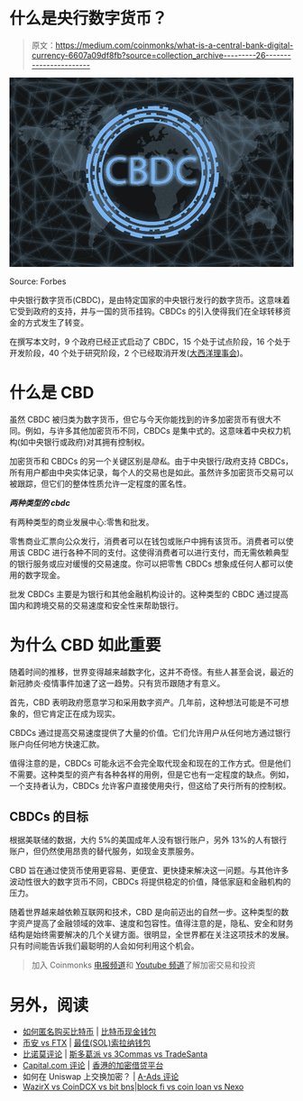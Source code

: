 # 什么是央行数字货币？

> 原文：<https://medium.com/coinmonks/what-is-a-central-bank-digital-currency-6607a09df8fb?source=collection_archive---------26----------------------->

![](img/1da883a33b8ad97830f220ead94723d8.png)

Source: Forbes

中央银行数字货币(CBDC)，是由特定国家的中央银行发行的数字货币。这意味着它受到政府的支持，并与一国的货币挂钩。CBDCs 的引入使得我们在全球转移资金的方式发生了转变。

在撰写本文时，9 个政府已经正式启动了 CBDC，15 个处于试点阶段，16 个处于开发阶段，40 个处于研究阶段，2 个已经取消开发([大西洋理事会](https://www.atlanticcouncil.org/cbdctracker/))。

# 什么是 CBD

虽然 CBDC 被归类为数字货币，但它与今天你能找到的许多加密货币有很大不同。例如，与许多其他加密货币不同，CBDCs 是集中式的。这意味着中央权力机构(如中央银行或政府)对其拥有控制权。

加密货币和 CBDCs 的另一个关键区别是*隐私*。由于中央银行/政府支持 CBDCs，所有用户都由中央实体记录，每个人的交易也是如此。虽然许多加密货币交易可以被跟踪，但它们的整体性质允许一定程度的匿名性。

***两种类型的 cbdc***

有两种类型的商业发展中心:零售和批发。

零售商业汇票向公众发行，消费者可以在钱包或账户中拥有该货币。消费者可以使用该 CBDC 进行各种不同的支付。这使得消费者可以进行支付，而无需依赖典型的银行服务或应对缓慢的交易速度。你可以把零售 CBDCs 想象成任何人都可以使用的数字现金。

批发 CBDCs 主要是为银行和其他金融机构设计的。这种类型的 CBDC 通过提高国内和跨境交易的交易速度和安全性来帮助银行。

# 为什么 CBD 如此重要

随着时间的推移，世界变得越来越数字化，这并不奇怪。有些人甚至会说，最近的新冠肺炎·疫情事件加速了这一趋势。只有货币跟随才有意义。

首先，CBD 表明政府愿意学习和采用数字资产。几年前，这种想法可能是不可想象的，但它肯定正在成为现实。

CBDCs 通过提高交易速度提供了大量的价值。它们允许用户从任何地方通过银行账户向任何地方快速汇款。

值得注意的是，CBDCs 可能永远不会完全取代现金和现在的工作方式。但是他们不需要。这种类型的资产有各种各样的用例，但是它也有一定程度的缺点。例如，一个支持者认为，CBDCs 允许客户直接使用央行，但这给了央行所有的控制权。

## CBDCs 的目标

根据美联储的数据，大约 5%的美国成年人没有银行账户，另外 13%的人有银行账户，但仍然使用昂贵的替代服务，如现金支票服务。

CBD 旨在通过使货币使用更容易、更便宜、更快捷来解决这一问题。与其他许多波动性很大的数字货币不同，CBDCs 将提供稳定的价值，降低家庭和金融机构的压力。

随着世界越来越依赖互联网和技术，CBD 是向前迈出的自然一步。这种类型的数字资产提高了金融领域的效率、速度和包容性。值得注意的是，隐私、安全和财务结构是始终需要解决的几个关键方面。很明显，全世界都在关注这项技术的发展。只有时间能告诉我们最聪明的人会如何利用这个机会。

> 加入 Coinmonks [电报频道](https://t.me/coincodecap)和 [Youtube 频道](https://www.youtube.com/c/coinmonks/videos)了解加密交易和投资

# 另外，阅读

*   [如何匿名购买比特币](https://coincodecap.com/buy-bitcoin-anonymously) | [比特币现金钱包](https://coincodecap.com/bitcoin-cash-wallets)
*   [币安 vs FTX](https://coincodecap.com/binance-vs-ftx) | [最佳(SOL)索拉纳钱包](https://coincodecap.com/solana-wallets)
*   [比诺莫评论](https://coincodecap.com/binomo-review) | [斯多葛派 vs 3Commas vs TradeSanta](https://coincodecap.com/stoic-vs-3commas-vs-tradesanta)
*   [Capital.com 评论](https://coincodecap.com/capital-com-review) | [香港的加密借贷平台](https://coincodecap.com/crypto-lending-hong-kong)
*   如何在 Uniswap 上交换加密？ | [A-Ads 评论](https://coincodecap.com/a-ads-review)
*   [WazirX vs CoinDCX vs bit bns](/coinmonks/wazirx-vs-coindcx-vs-bitbns-149f4f19a2f1)|[block fi vs coin loan vs Nexo](/coinmonks/blockfi-vs-coinloan-vs-nexo-cb624635230d)